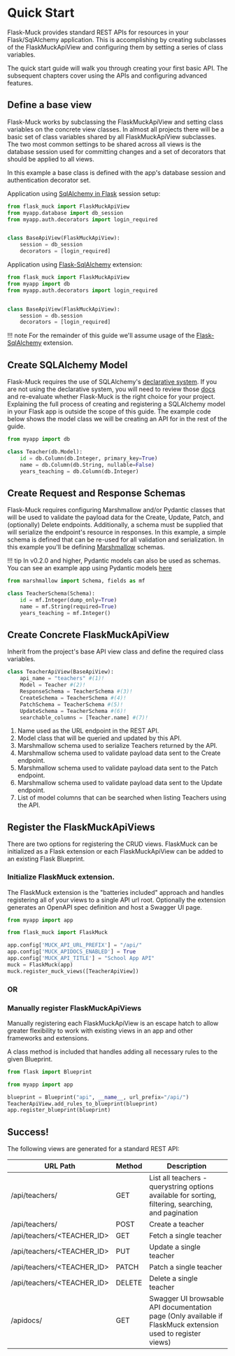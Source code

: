 # Quick Start

Flask-Muck provides standard REST APIs for resources in your Flask/SqlAlchemy application. This 
is accomplishing by creating subclasses of the FlaskMuckApiView and configuring them by setting a series of class
variables.

The quick start guide will walk you through creating your first basic API. The subsequent chapters cover using the APIs and configuring advanced features.


## Define a base view
Flask-Muck works by subclassing the FlaskMuckApiView and setting class variables on the concrete view classes. In almost 
all projects there will be a basic set of class variables shared by all FlaskMuckApiView subclasses. The two most common 
settings to be shared across all views is the database session used for committing changes and a set of 
decorators that should be applied to all views.

In this example a base class is defined with the app's database session and authentication decorator set.

Application using [SqlAlchemy in Flask](https://flask.palletsprojects.com/en/3.0.x/patterns/sqlalchemy/) session setup:
```python
from flask_muck import FlaskMuckApiView
from myapp.database import db_session 
from myapp.auth.decorators import login_required


class BaseApiView(FlaskMuckApiView):
    session = db_session
    decorators = [login_required]

```

Application using [Flask-SqlAlchemy](https://flask-sqlalchemy.palletsprojects.com/en/3.1.x/quickstart/#quick-start) extension:
```python
from flask_muck import FlaskMuckApiView
from myapp import db
from myapp.auth.decorators import login_required


class BaseApiView(FlaskMuckApiView):
    session = db.session
    decorators = [login_required]
```

!!! note
    For the remainder of this guide we'll assume usage of the [Flask-SqlAlchemy](https://flask-sqlalchemy.palletsprojects.com/en/3.1.x/quickstart/#quick-start) extension.

## Create SQLAlchemy Model
Flask-Muck requires the use of SQLAlchemy's [declarative system](https://docs.sqlalchemy.org/en/20/orm/quickstart.html). If you are not using the declarative system, you will need to review those [docs](https://docs.sqlalchemy.org/en/20/orm/quickstart.html) and re-evaluate whether Flask-Muck is the right choice for your project. Explaining the full process of creating and registering a SQLAlchemy model in your Flask app is outside the scope of this guide. The example code below shows the model class we will be creating an API for in the rest of the guide.

```python
from myapp import db

class Teacher(db.Model):
    id = db.Column(db.Integer, primary_key=True)
    name = db.Column(db.String, nullable=False)
    years_teaching = db.Column(db.Integer)
```

## Create Request and Response Schemas
Flask-Muck requires configuring Marshmallow and/or Pydantic classes that will be used to validate the payload data for 
the Create, Update, Patch, and (optionally) Delete endpoints. Additionally, a schema must be supplied that will 
serialize the endpoint's resource in responses. In this example, a simple schema is defined that can be re-used for 
all validation and serialization. In this example you'll be defining [Marshmallow](https://marshmallow.readthedocs.io/en/stable/)
schemas. 

!!! tip
    In v0.2.0 and higher, Pydantic models can also be used as schemas. You can see an example app using Pydantic models
    [here](https://github.com/dtiesling/flask-muck/tree/main/examples/02_pydantic)

```python
from marshmallow import Schema, fields as mf

class TeacherSchema(Schema):
    id = mf.Integer(dump_only=True)
    name = mf.String(required=True)
    years_teaching = mf.Integer()
```

## Create Concrete FlaskMuckApiView
Inherit from the project's base API view class and define the required class variables.

```python
class TeacherApiView(BaseApiView):
    api_name = "teachers" #(1)!
    Model = Teacher #(2)!
    ResponseSchema = TeacherSchema #(3)!
    CreateSchema = TeacherSchema #(4)!
    PatchSchema = TeacherSchema #(5)!
    UpdateSchema = TeacherSchema #(6)!
    searchable_columns = [Teacher.name] #(7)!
```

1. Name used as the URL endpoint in the REST API.
2. Model class that will be queried and updated by this API.
3. Marshmallow schema used to serialize Teachers returned by the API.
4. Marshmallow schema used to validate payload data sent to the Create endpoint.
5. Marshmallow schema used to validate payload data sent to the Patch endpoint.
6. Marshmallow schema used to validate payload data sent to the Update endpoint.
7. List of model columns that can be searched when listing Teachers using the API.

## Register the FlaskMuckApiViews
There are two options for registering the CRUD views. FlaskMuck can be initialized as a Flask extension or each 
FlaskMuckApiView can be added to an existing Flask Blueprint. 

### Initialize FlaskMuck extension.
The FlaskMuck extension is the "batteries included" approach and handles registering all of your views to a single 
API url root. Optionally the extension generates an OpenAPI spec definition and host a Swagger UI page.

```python
from myapp import app

from flask_muck import FlaskMuck

app.config['MUCK_API_URL_PREFIX'] = "/api/"
app.config['MUCK_APIDOCS_ENABLED'] = True
app.config['MUCK_API_TITLE'] = "School App API"
muck = FlaskMuck(app)
muck.register_muck_views([TeacherApiView])
```

### OR

### Manually register FlaskMuckApiViews
Manually registering each FlaskMuckApiView is an escape hatch to allow greater flexibility to work with existing 
views in an app and other frameworks and extensions.

A class method is included that handles adding all necessary rules to the given Blueprint.

```python
from flask import Blueprint

from myapp import app

blueprint = Blueprint("api", __name__, url_prefix="/api/")
TeacherApiView.add_rules_to_blueprint(blueprint)
app.register_blueprint(blueprint)
```

## Success!

The following views are generated for a standard REST API:

| URL Path                    | Method | Description                                                                                                |
|-----------------------------|--------|------------------------------------------------------------------------------------------------------------|
| /api/teachers/              | GET    | List all teachers - querystring options available for sorting, filtering, searching, and pagination        |
| /api/teachers/              | POST   | Create a teacher                                                                                           |
| /api/teachers/<TEACHER_ID\> | GET    | Fetch a single teacher                                                                                     |
| /api/teachers/<TEACHER_ID\> | PUT    | Update a single teacher                                                                                    |
| /api/teachers/<TEACHER_ID\> | PATCH  | Patch a single teacher                                                                                     |
| /api/teachers/<TEACHER_ID\> | DELETE | Delete a single teacher                                                                                    |
| /apidocs/                   | GET    | Swagger UI browsable API documentation page (Only available if FlaskMuck extension used to register views) |


